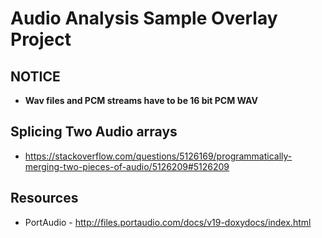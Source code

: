 # Audio Analysis Sample Overlay Project

## NOTICE

- **Wav files and PCM streams have to be 16 bit PCM WAV**

## Splicing Two Audio arrays

- https://stackoverflow.com/questions/5126169/programmatically-merging-two-pieces-of-audio/5126209#5126209

## Resources

- PortAudio - http://files.portaudio.com/docs/v19-doxydocs/index.html

